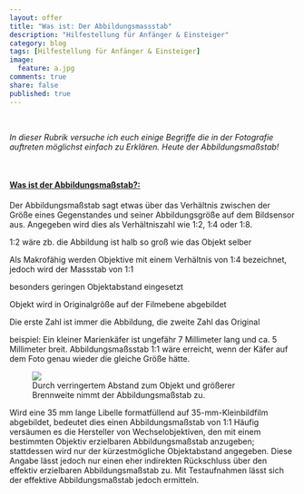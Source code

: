 ```yaml
---
layout: offer
title: "Was ist: Der Abbildungsmassstab"
description: "Hilfestellung für Anfänger & Einsteiger"
category: blog
tags: [Hilfestellung für Anfänger & Einsteiger]
image:
  feature: a.jpg
comments: true
share: false
published: true
---
```

 
  


    



*In dieser Rubrik versuche ich euch einige Begriffe die in der Fotografie auftreten möglichst einfach zu Erklären. Heute der Abbildungsmaßstab!* 
 
  


    








#### <a name="fenced-code-block"><u>Was ist der Abbildungsmaßstab?:</u></a>
Der Abbildungsmaßstab sagt etwas über das Verhältnis zwischen der Größe eines Gegenstandes und seiner Abbildungsgröße auf dem Bildsensor aus. Angegeben wird dies als Verhältniszahl wie 1:2, 1:4 oder 1:8. 

1:2 wäre zb. die Abbildung ist halb so groß wie das Objekt selber

Als Makrofähig werden Objektive mit einem Verhältnis von 1:4 bezeichnet, jedoch wird der Massstab von 1:1 

besonders geringen Objektabstand eingesetzt

Objekt wird in Originalgröße auf der Filmebene abgebildet

Die erste Zahl ist immer die Abbildung, die zweite Zahl das Original

beispiel:
Ein kleiner Marienkäfer ist ungefähr 7 Millimeter lang und ca. 5 Millimeter breit. Abbildungsmaßsstab 1:1 wäre erreicht, wenn der Käfer auf dem Foto genau wieder die gleiche Größe hätte.



<figure>
<img src="/images/a1.jpg"/>
<figcaption>Durch verringertem Abstand zum Objekt und größerer Brennweite nimmt der Abbildungsmaßstab zu.</figcaption>
</figure>


Wird eine 35 mm lange Libelle formatfüllend auf 35-mm-Kleinbildfilm abgebildet, bedeutet dies einen Abbildungsmaßstab von 1:1
Häufig versäumen es die Hersteller von Wechselobjektiven, den mit einem bestimmten Objektiv erzielbaren Abbildungsmaßstab anzugeben; stattdessen wird nur der kürzestmögliche Objektabstand angegeben. Diese Angabe lässt jedoch nur einen eher indirekten Rückschluss über den effektiv erzielbaren Abbildungsmaßstab zu. Mit Testaufnahmen lässt sich der effektive Abbildungsmaßstab jedoch ermitteln.